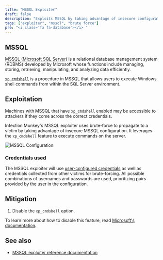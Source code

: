```yaml
---
title: "MSSQL Exploiter"
draft: false
description: "Exploits MSSQL by taking advantage of insecure configuration"
tags: ["exploiter", "mssql", "brute force"]
pre: "<i class='fa fa-database'></i> "
---
```


## MSSQL

[MSSQL (Microsoft SQL Server)](
https://learn.microsoft.com/en-us/sql/sql-server/what-is-sql-server) is a
relational database management system (RDBMS) developed by Microsoft whose
functions include managing, storing, retrieving, manipulating, and analyzing
data efficiently.

[`xp_cmdshell`](
https://learn.microsoft.com/en-us/sql/relational-databases/system-stored-procedures/xp-cmdshell-transact-sql)
is a procedure in MSSQL that allows users to execute Windows shell commands
from within the SQL Server environment.

## Exploitation

Machines with MSSQL that have `xp_cmdshell` enabled may be accessible to
attackers if they come across the correct credentials.

Infection Monkey's MSSQL exploiter uses brute-force to propagate to a victim
by taking advantage of insecure MSSQL configuration. It leverages the
`xp_cmdshell` feature to execute commands on the server.

![MSSQL Configuration](
/images/island/configuration-page/mssql-exploiter-configuration.png
"MSSQL Configuration")

### Credentials used

The MSSQL exploiter will use [user-configured credentials](
/usage/configuration/credentials) as well as credentials collected from other
victims for brute-forcing. All possible combinations of usernames and passwords
are used, prioritizing pairs provided by the user in the configuration.

## Mitigation

1. Disable the `xp_cmdshell` option.

To learn more about how to disable this feature, read [Microsoft's
documentation](
https://docs.microsoft.com/en-us/sql/database-engine/configure-windows/xp-cmdshell-server-configuration-option?view=sql-server-2017).

## See also
- [MSSQL exploiter reference documentation](/reference/exploiters/mssql)
